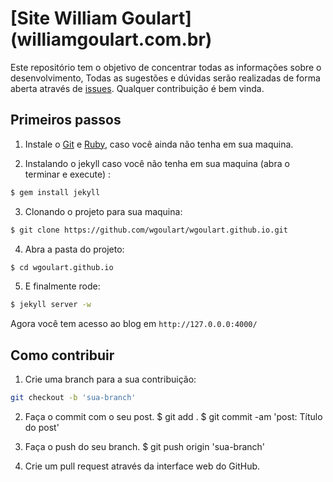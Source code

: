 # [Site William Goulart] (williamgoulart.com.br)
Este repositório tem o objetivo de concentrar todas as informações sobre o desenvolvimento, Todas as sugestões e dúvidas serão realizadas de forma aberta através de [issues](https://github.com/wgoulart/wgoulart.github.io/issues). Qualquer contribuição é bem vinda.

## Primeiros passos

1. Instale o [Git](http://git-scm.com/downloads) e [Ruby](http://www.ruby-lang.org/pt/downloads/), caso você ainda não tenha em sua maquina.

2. Instalando o jekyll caso você não tenha em sua maquina (abra o terminar e execute) :

  ```sh
  $ gem install jekyll
  ```

3. Clonando o projeto para sua maquina:

  ```sh
  $ git clone https://github.com/wgoulart/wgoulart.github.io.git
  ```

4. Abra a pasta do projeto:

  ```sh
  $ cd wgoulart.github.io
  ```

5. E finalmente rode:

  ```sh
  $ jekyll server -w
  ```
Agora você tem acesso ao blog em `http://127.0.0.0:4000/` 

## Como contribuir
1. Crie uma branch para a sua contribuição:

  ```sh
  git checkout -b 'sua-branch'
  ```

2. Faça o commit com o seu post.
      $ git add .
      $ git commit -am 'post: Título do post'

3. Faça o push do seu branch.
      $ git push origin 'sua-branch'

4. Crie um pull request através da interface web do GitHub.

